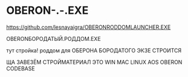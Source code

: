 # OBERON-.-.EXE

https://github.com/lesnayaigra/OBERONRODDOMLAUNCHER.EXE

OBERONБОРОДАТЫЙ.РОДДОМ.EXE

тут стройка! роддом для ОБЕРОНА БОРОДАТОГО ЭКЗЕ СТРОИТСЯ

ЩА ЗАВЕЗЁМ СТРОЙМАТЕРИАЛ ЭТО WIN MAC LINUX AOS OBERON CODEBASE
